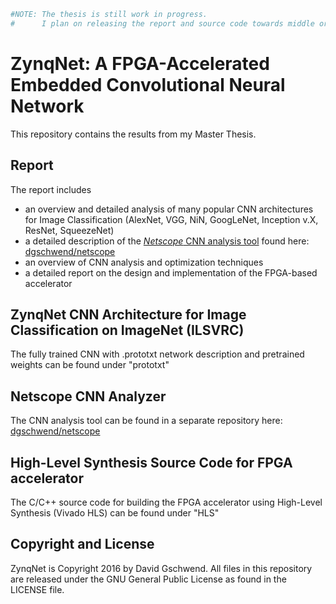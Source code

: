 ```python
#NOTE: The thesis is still work in progress.
#      I plan on releasing the report and source code towards middle or end of August 2016.
```

# ZynqNet: A FPGA-Accelerated Embedded Convolutional Neural Network

This repository contains the results from my Master Thesis.

## Report
The report includes
- an overview and detailed analysis of many popular CNN architectures for Image Classification (AlexNet, VGG, NiN, GoogLeNet, Inception v.X, ResNet, SqueezeNet)
- a detailed description of the [*Netscope* CNN analysis tool]([https://github.com/dgschwend/netscope) found here: [dgschwend/netscope](https://github.com/dgschwend/netscope)
- an overview of CNN analysis and optimization techniques
- a detailed report on the design and implementation of the FPGA-based accelerator

## ZynqNet CNN Architecture for Image Classification on ImageNet (ILSVRC)
The fully trained CNN with .prototxt network description and pretrained weights can be found under "prototxt"

## Netscope CNN Analyzer
The CNN analysis tool can be found in a separate repository here: [dgschwend/netscope](https://github.com/dgschwend/netscope)

## High-Level Synthesis Source Code for FPGA accelerator
The C/C++ source code for building the FPGA accelerator using High-Level Synthesis (Vivado HLS) can be found under "HLS"

## Copyright and License
ZynqNet is Copyright 2016 by David Gschwend.
All files in this repository are released under the GNU General Public License as found in the LICENSE file.
